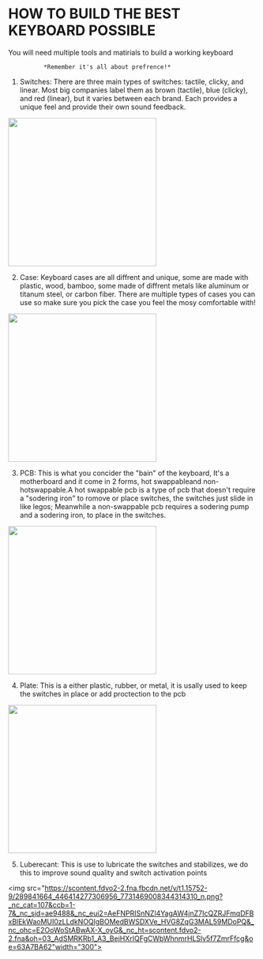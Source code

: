 # HOW TO BUILD THE BEST KEYBOARD POSSIBLE

You will need multiple tools and matirials to build a working keyboard

              *Remember it's all about prefrence!*

1. Switches: There are three main types of switches: tactile, clicky, and linear. Most big companies label them as brown (tactile), blue (clicky), and red (linear), but it varies between each brand. Each provides a unique feel and provide their own sound feedback.

<img src="https://scontent.fceb1-2.fna.fbcdn.net/v/t1.15752-9/292137056_1079873706300928_8458173361082483693_n.png?_nc_cat=109&ccb=1-7&_nc_sid=ae9488&_nc_eui2=AeHlHjdhQUHp0ilKWqbHmxk7A5bK5dMFTO4Dlsrl0wVM7hlpL6sT7PNBTRolWOV8mPfWPPbcpslj7UUhFYAmUL3f&_nc_ohc=jsy3zwK9zGEAX_LUq8c&tn=lLLvxZ3Pxgd03i0y&_nc_ht=scontent.fceb1-2.fna&oh=03_AdSo5SqfZYhnw3uhQYfQLvro0JZawwZ4Chd_scY4uYoexg&oe=63A263E0" width="300">

2. Case: Keyboard cases are all diffrent and unique, some are made with plastic, wood, bamboo, some made of diffrent metals like aluminum or titanum steel, or carbon fiber. There are multiple types of cases you can use so make sure you pick the case you feel the mosy comfortable with!

<img src="https://scontent.fceb6-1.fna.fbcdn.net/v/t1.15752-9/312223755_1446036852592545_4890291289516236840_n.png?_nc_cat=100&ccb=1-7&_nc_sid=ae9488&_nc_eui2=AeEXtFHomhqexeTi8qwBGudjDJyy6n88aVYMnLLqfzxpVnvzRX5KrhIUOORRRZ8PjibxPieyo766Z_3wEe9jyss3&_nc_ohc=W5VSQPBeSq0AX-6bE7h&tn=lLLvxZ3Pxgd03i0y&_nc_ht=scontent.fceb6-1.fna&oh=03_AdSLw_Y1cj7LPgt0okpQHZO82YD22DBmCrmRoCeUYUA6vg&oe=63A299F4" width="300">

3. PCB: This is what you concider the "bain" of the keyboard, It's a motherboard and it come in 2 forms, hot swappableand non-hotswappable.A hot swappable pcb is a type of pcb that doesn't require a "sodering iron" to romove or place switches, the switches just slide in like legos; Meanwhile a non-swappable pcb requires a sodering pump and a sodering iron, to place in the switches.

<img src="https://scontent.fceb6-1.fna.fbcdn.net/v/t1.15752-9/273883439_422214246324745_9042011551504238265_n.png?_nc_cat=111&ccb=1-7&_nc_sid=ae9488&_nc_eui2=AeHegNti2sA1NTDk_VKC_wOIjdlaWFkBc0-N2VpYWQFzTxew8DYzFgWX-VzWH3uBmb4g0eLHLw9lo0kXFixG_Jph&_nc_ohc=haX5ZYwEuvIAX87038X&_nc_oc=AQkdpAdjsYPX3V-fWHGAcQAxJSO_0vcikS7SBp9fkxb6dIWm8q_9MMKVMQh42oo6qcA&_nc_ht=scontent.fceb6-1.fna&oh=03_AdRwYZ2odRDDACUPqYOjvbN8dFq6MGLKhmcjH2ZNXkSF_A&oe=63A3A646" width="300">

4. Plate: This is a either plastic, rubber, or metal, it is usally used to keep the switches in place or add proctection to the pcb

<img src="https://scontent.fdvo2-2.fna.fbcdn.net/v/t1.15752-9/290314335_866616477637445_4654698793800019003_n.png?_nc_cat=111&ccb=1-7&_nc_sid=ae9488&_nc_eui2=AeHJcv1-G-aq8MaVyJ6DdQ0xMvBadEcXztgy8Fp0RxfO2OODKJJ77Q6oQmNXqU4sUu2E2qHLnNrPOYDYxFITg18Q&_nc_ohc=gkDgkz21CLkAX_EdMqV&_nc_ht=scontent.fdvo2-2.fna&oh=03_AdSTYwOV9-pOwKNMLgyBMB6tc13phRil0ROAgQN8atwsaw&oe=63A79ACA" width="300">

5. Luberecant: This is use to lubricate the switches and stabilizes, we do this to improve sound quality and switch activation points

<img src="https://scontent.fdvo2-2.fna.fbcdn.net/v/t1.15752-9/289841664_446414277306956_7731469008344314310_n.png?_nc_cat=107&ccb=1-7&_nc_sid=ae9488&_nc_eui2=AeFNPRISnNZl4YagAW4jnZ7IcQZRJFmqDFBxBlEkWaoMUI0zLLdkNOQlgBOMedBWSDXVe_HVG8ZqG3MAL59MDoPQ&_nc_ohc=E2OoWoStABwAX-X_oyG&_nc_ht=scontent.fdvo2-2.fna&oh=03_AdSMRKRb1_A3_BejHXrIQFgCWbWhnmrHLSlv5f7ZmrFfcg&oe=63A7BA62"width="300">

